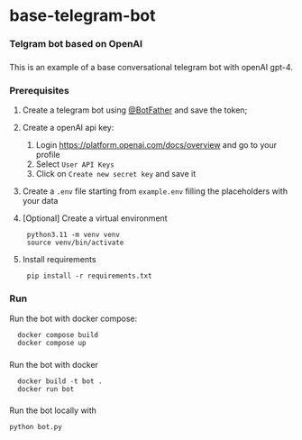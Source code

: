 # base-telegram-bot

###
### Telgram bot based on OpenAI
### 

This is an example of a base conversational telegram bot with openAI gpt-4.
###

### Prerequisites
1. Create a telegram bot using [@BotFather](https://telegram.me/BotFather) and save the token;
2. Create a openAI api key:
   1. Login https://platform.openai.com/docs/overview and go to your profile
   2. Select `User API Keys`
   3. Click on `Create new secret key` and save it
3. Create a `.env` file starting from `example.env` filling the placeholders with
your data
4. [Optional] Create a virtual environment
    
        python3.11 -m venv venv
        source venv/bin/activate

5. Install requirements
    
        pip install -r requirements.txt

###
### Run 
Run the bot with docker compose:

      docker compose build
      docker compose up

###
Run the bot with docker

      docker build -t bot .
      docker run bot

###
Run the bot locally with

    python bot.py


